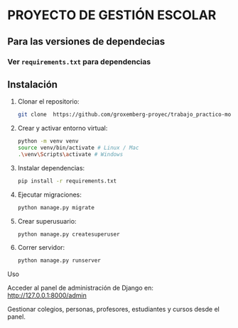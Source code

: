 # PROYECTO DE GESTIÓN ESCOLAR

## Para las versiones de dependecias 
### Ver `requirements.txt` para dependencias

## Instalación

1. Clonar el repositorio:

    ```bash
    git clone  https://github.com/groxemberg-proyec/trabajo_practico-modulo5.git

2. Crear y activar entorno virtual:
    
    ```bash
    python -m venv venv
    source venv/bin/activate # Linux / Mac
    .\venv\Scripts\activate # Windows

3. Instalar dependencias:

    ```bash
    pip install -r requirements.txt

4. Ejecutar migraciones:

    ```bash
    python manage.py migrate

5. Crear superusuario:
    
    ```bash
    python manage.py createsuperuser

6. Correr servidor:

    ```bash
    python manage.py runserver

Uso

Acceder al panel de administración de Django en: http://127.0.0.1:8000/admin

Gestionar colegios, personas, profesores, estudiantes y cursos desde el panel.


